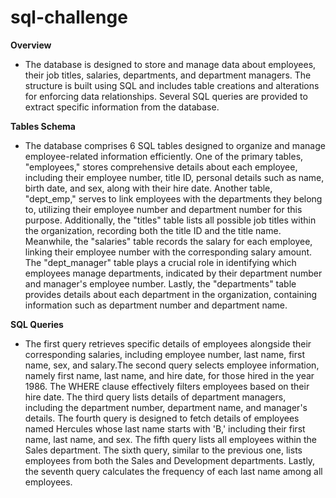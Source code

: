 # sql-challenge

**Overview**

- The database is designed to store and manage data about employees, their job titles, salaries, departments, and department managers. The structure is built using SQL and includes table creations and alterations for enforcing data relationships. Several SQL queries are provided to extract specific information from the database.

**Tables Schema**

- The database comprises 6 SQL tables designed to organize and manage employee-related information efficiently. One of the primary tables, "employees," stores comprehensive details about each employee, including their employee number, title ID, personal details such as name, birth date, and sex, along with their hire date. Another table, "dept_emp," serves to link employees with the departments they belong to, utilizing their employee number and department number for this purpose. Additionally, the "titles" table lists all possible job titles within the organization, recording both the title ID and the title name. Meanwhile, the "salaries" table records the salary for each employee, linking their employee number with the corresponding salary amount. The "dept_manager" table plays a crucial role in identifying which employees manage departments, indicated by their department number and manager's employee number. Lastly, the "departments" table provides details about each department in the organization, containing information such as department number and department name.

**SQL Queries**

- The first query retrieves specific details of employees alongside their corresponding salaries, including employee number, last name, first name, sex, and salary.The second query selects employee information, namely first name, last name, and hire date, for those hired in the year 1986. The WHERE clause effectively filters employees based on their hire date. The third query lists details of department managers, including the department number, department name, and manager's details. The fourth query is designed to fetch details of employees named Hercules whose last name starts with 'B,' including their first name, last name, and sex. The fifth query lists all employees within the Sales department. The sixth query, similar to the previous one, lists employees from both the Sales and Development departments. Lastly, the seventh query calculates the frequency of each last name among all employees.
